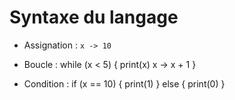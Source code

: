 # Syntaxe du langage
- Assignation : `x -> 10`
- Boucle : 
while (x < 5) {
print(x)
x -> x + 1
}

- Condition :
if (x == 10) { print(1) } else { print(0) }